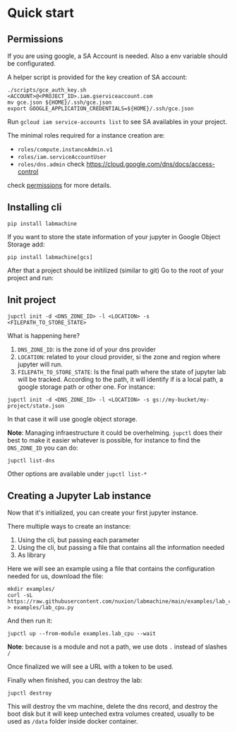 # Quick start

## Permissions

If you are using google, a SA Account is needed. Also a env variable should be configurated. 

A helper script is provided for the key creation of SA account:

```
./scripts/gce_auth_key.sh <ACCOUNT>@<PROJECT_ID>.iam.gserviceaccount.com
mv gce.json ${HOME}/.ssh/gce.json
export GOOGLE_APPLICATION_CREDENTIALS=${HOME}/.ssh/gce.json
```

Run `gcloud iam service-accounts list` to see SA availables in your project. 


The minimal roles required for a instance creation are:

- `roles/compute.instanceAdmin.v1`
- `roles/iam.serviceAccountUser`
- `roles/dns.admin` check https://cloud.google.com/dns/docs/access-control


check [permissions](docs/permissions.md) for more details. 

## Installing cli


```
pip install labmachine
```
If you want to store the state information of your jupyter in Google Object Storage add:

```
pip install labmachine[gcs]
```

After that a project should be initilized (similar to git)
Go to the root of your project and run:

## Init project

```
jupctl init -d <DNS_ZONE_ID> -l <LOCATION> -s <FILEPATH_TO_STORE_STATE>
```

What is happening here?

1. `DNS_ZONE_ID`: is the zone id of your dns provider
2. `LOCATION`: related to your cloud provider, si the zone and region where jupyter will run. 
3. `FILEPATH_TO_STORE_STATE`: Is the final path where the state of jupyter lab will be tracked. According to the path, it will identify if is a local path, a google storage path or other one. For instance:

```
jupctl init -d <DNS_ZONE_ID> -l <LOCATION> -s gs://my-bucket/my-project/state.json
```

In that case it will use google object storage. 

**Note**: Managing infraestructure it could be overhelming. `jupctl` does their best to make it easier whatever is possible, for instance to find the `DNS_ZONE_ID` you can do:

```
jupctl list-dns
```

Other options are available under `jupctl list-*`

## Creating a Jupyter Lab instance

Now that it's initialized, you can create your first jupyter instance. 

There multiple ways to create an instance: 

1. Using the cli, but passing each parameter
2. Using the cli, but passing a file that contains all the information needed
3. As library

Here we will see an example using a file that contains the configuration needed for us, download the file:

```
mkdir examples/
curl -sL https://raw.githubusercontent.com/nuxion/labmachine/main/examples/lab_cpu.py > examples/lab_cpu.py
```

And then run it:

```
jupctl up --from-module examples.lab_cpu --wait
```

**Note**: because is a module and not a path, we use dots `.` instead of slashes `/`

Once finalized we will see a URL with a token to be used. 

Finally when finished, you can destroy the lab:

```
jupctl destroy
```

This will destroy the vm machine, delete the dns record, and destroy the boot disk but it will keep unteched extra volumes created, usually to be used as `/data` folder inside docker container. 


















